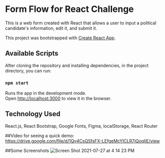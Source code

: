 # Form Flow for React Challenge

This is a web form created with React that allows a user to input a political candidate's information, edit it, and submit it. 

This project was bootstrapped with [Create React App](https://github.com/facebook/create-react-app).

## Available Scripts

After cloning the repository and installing dependencies, in the project directory, you can run:

### `npm start`

Runs the app in the development mode.\
Open [http://localhost:3000](http://localhost:3000) to view it in the browser.

## Technology Used

React.js,
React Bootstrap,
Google Fonts,
Figma,
localStorage,
React Router

##Video for seeing a quick demo: 
https://drive.google.com/file/d/1Qy4CsQSfsFX-LEfgeMcYlCLR7jQoqliE/view

##Some Screenshots
![Screen Shot 2021-07-27 at 4 14 23 PM](https://user-images.githubusercontent.com/30880308/127239366-3b8f7625-b2d0-4318-a54e-1d3210601962.png)
